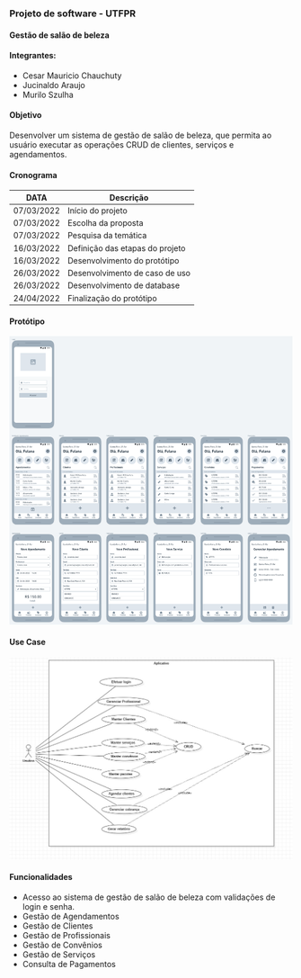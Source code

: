 ### Projeto de software - UTFPR

#### Gestão de salão de beleza

#### Integrantes:
  - Cesar Mauricio Chauchuty
  - Jucinaldo Araujo
  - Murilo  Szulha

#### Objetivo
Desenvolver um sistema de gestão de salão de beleza, que  permita ao usuário executar as operações CRUD de clientes, serviços e agendamentos.

#### Cronograma

| DATA       |             Descrição            |
|------------|----------------------------------|
| 07/03/2022 | Início do projeto                |
| 07/03/2022 | Escolha da proposta              |
| 07/03/2022 | Pesquisa da temática             |
| 16/03/2022 | Definição das etapas do projeto  |
| 16/03/2022 | Desenvolvimento do protótipo     |
| 26/03/2022 | Desenvolvimento de caso de uso   |
| 26/03/2022 | Desenvolvimento de database      |
| 24/04/2022 | Finalização do protótipo         |

#### Protótipo

![alt text](./images/prototipo.png "Title")

#### Use Case
![alt text](./images/usecase.jpeg "Title")

#### Funcionalidades

- Acesso ao sistema de gestão de salão de beleza com validações de login e senha.
- Gestão de Agendamentos
- Gestão de Clientes
- Gestão de Profissionais
- Gestão de Convênios
- Gestão de Serviços
- Consulta de Pagamentos